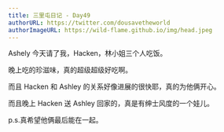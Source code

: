```yaml
---
title: 三里屯日记 - Day49
authorURL: https://twitter.com/dousavetheworld
authorImageURL: https://wild-flame.github.io/img/head.jpeg
---
```


Ashely 今天请了我，Hacken，林小姐三个人吃饭。

晚上吃的珍滋味，真的超级超级好吃啊。

而且 Hacken 和 Ashley 的关系好像进展的很快耶，真的为他俩开心。

而且晚上 Hacken 送 Ashley 回家的，真是有绅士风度的一个娃儿。

p.s.真希望他俩最后能在一起。
